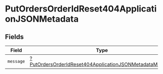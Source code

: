 # PutOrdersOrderIdReset404ApplicationJSONMetadata


## Fields

| Field                                                                                                                                        | Type                                                                                                                                         | Required                                                                                                                                     | Description                                                                                                                                  |
| -------------------------------------------------------------------------------------------------------------------------------------------- | -------------------------------------------------------------------------------------------------------------------------------------------- | -------------------------------------------------------------------------------------------------------------------------------------------- | -------------------------------------------------------------------------------------------------------------------------------------------- |
| `message`                                                                                                                                    | [?PutOrdersOrderIdReset404ApplicationJSONMetadataMessage](../../models/operations/PutOrdersOrderIdReset404ApplicationJSONMetadataMessage.md) | :heavy_minus_sign:                                                                                                                           | N/A                                                                                                                                          |